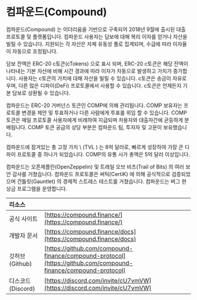 # 컴파운드(Compound)

컴파운드(Compound) 는 이더리움을 기반으로 구축되어 2018년 9월에 출시된 대출 프로토콜 및 플랫폼입니다. 컴파운드 사용자는 담보에 대해 복리 이자를 얻거나 자산을 빌릴 수 있습니다. 지원되는 각 자산은 자체 유동성 풀로 집계되며, 수급에 따라 이자율이 자동으로 조정됩니다.

담보 잔액은 ERC-20 c토큰(cTokens) 으로 표시 되며, ERC-20 c토큰은 해당 잔액이 나타내는 기본 자산에 비해 시간 경과에 따라 이자가 자동으로 발생하고 가치가 증가합니다. 사용자는 c토큰의 가치에 대해 자산을 빌릴 수 있습니다. c토큰은 송금이 자유로우며, 다른 많은 디파이(DeFi) 프로토콜에서 사용할 수 있습니다. c토큰은 언제든지 기본 담보로 상환될 수 있습니다.

컴파운드는 ERC-20 거버넌스 토큰인 COMP에 의해 관리됩니다. COMP 보유자는 프로토콜 변경을 제안 및 투표하거나 다른 사람에게 투표를 위임 할 수 있습니다. COMP 토큰은 매일 프로토콜 사용자에게 비례하여 지급되며 차용자와 대출자간에 균등하게 분배됩니다. COMP 토큰 공급의 상당 부분은 컴파운드 팀, 투자자 및 고문이 보유했습니다.

컴파운드에 잠겨있는 총 고정 가치 \ (TVL \) 는 8억 달러로, 빠르게 성장하여 가장 큰 디파이 프로토콜 중 하나가 되었습니다. COMP의 유통 시가 총액은 5억 달러 이상입니다.

컴파운드는 오픈제플린(OpenZeppelin) 및 트레일 오브 비츠(Trail of Bits) 의 여러 보안 감사를 거쳤습니다. 컴파운드 프로토콜은 써틱(CertiK) 에 의해 공식적으로 검증되었으며 건틀릿(Gauntlet) 의 경제적 스트레스 테스트를 거쳤습니다. 컴파운드는 버그 현상금 프로그램을 운영합니다.

| 리소스           |                                                                                                                |
|:------------- |:-------------------------------------------------------------------------------------------------------------- |
| 공식 사이트        | [https://compound.finance/](https://compound.finance/)                                                         |
| 개발자 문서        | [https://compound.finance/docs](https://compound.finance/docs)                                                 |
| 깃허브(Github)   | [https://github.com/compound-finance/compound-protocol](https://github.com/compound-finance/compound-protocol) |
| 디스코드(Discord) | [https://discord.com/invite/cU7vmVW](https://discord.com/invite/cU7vmVW)                                       |

